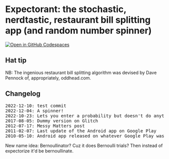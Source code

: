 # Expectorant: the stochastic, nerdtastic, restaurant bill splitting app (and random number spinner)

[![Open in GitHub Codespaces](https://github.com/codespaces/badge.svg)](https://github.com/codespaces/new?hide_repo_select=true&ref=master&repo=649443)

## Hat tip

NB: The ingenious restaurant bill splitting algorithm was devised by Dave 
Pennock of, appropriately, oddhead.com.

## Changelog

<pre>
2022-12-10: test commit
2022-12-04: A spinner!
2022-10-23: Lets you enter a probability but doesn't do anything with it
2017-08-05: Dummy version on Glitch
2012-07-17: Messy Matters post
2011-02-07: Last update of the Android app on Google Play
2010-05-10: Android app released on whatever Google Play was called back then
</pre>

New name idea: Bernoullinator? Cuz it does Bernoulli trials? Then instead of 
expectorize it'd be bernoullinate.
